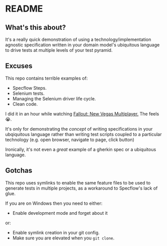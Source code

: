 # README

## What's this about?

It's a really quick demonstration of using a technology/implementation agnostic specification written 
in your domain model's ubiquitous language to drive tests at multiple levels of your test pyramid.

## Excuses

This repo contains terrible examples of:

* Specflow Steps.
* Selenium tests.
* Managing the Selenium driver life cycle.
* Clean code.

I did it in an hour while watching [Fallout: New Vegas Multiplayer.](https://www.youtubetrimmer.com/view/?v=DyY0hbilfC4&start=1399&end=1420&loop=0) 
The feels :sob:.

It's only for demonstrating the _concept_ of writing specifications in your ubqiquitous language
rather than writing test scripts coupled to a particular technology (e.g. open browser, navigate to page, click button)

Ironically, it's not even a _great_ example of a gherkin spec or a ubiquitous language.

## Gotchas

This repo uses symlinks to enable the same feature files to be used to generate tests in multiple projects, 
as a workaround to Specflow's lack of glue.

If you are on Windows then you need to either:

* Enable development mode and forget about it

or:

* Enable symlink creation in your git config.
* Make sure you are elevated when you `git clone`.